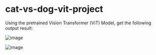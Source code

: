 # cat-vs-dog-vit-project
Using the pretrained Vision Transformer (ViT) Model, get the following output result:

![image](https://github.com/Crepopcorn/cat-vs-dog-vit-project/assets/112138670/fa5f45f9-ec00-461d-b758-3dd7998f9f7e)


![image](https://github.com/Crepopcorn/cat-vs-dog-vit-project/assets/112138670/1897fc9e-a833-4f40-a16d-e3bfc0a9964d)
